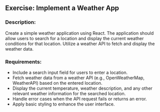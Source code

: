 ## Exercise: Implement a Weather App

### Description:
Create a simple weather application using React. The application should allow users to search for a location and display the current weather conditions for that location. Utilize a weather API to fetch and display the weather data.

### Requirements:

- Include a search input field for users to enter a location.
- Fetch weather data from a weather API (e.g., OpenWeatherMap, WeatherAPI) based on the entered location.
- Display the current temperature, weather description, and any other relevant weather information for the searched location.
- Handle error cases when the API request fails or returns an error.
- Apply basic styling to enhance the user interface.